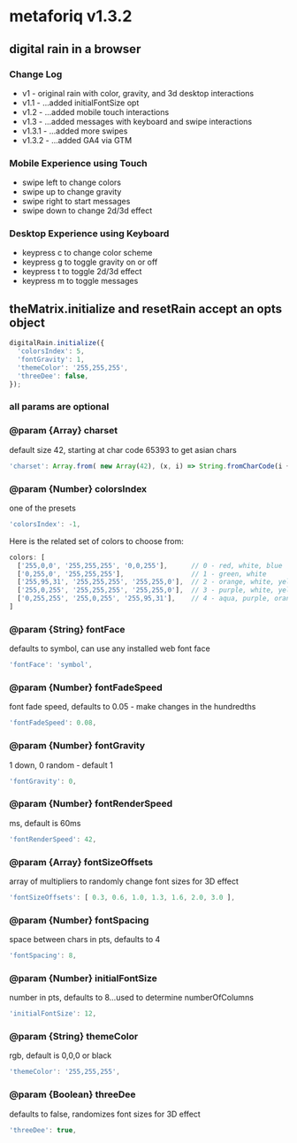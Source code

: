 # metaforiq v1.3.2

## digital rain in a browser

### Change Log

* v1 - original rain with color, gravity, and 3d desktop interactions
* v1.1 - ...added initialFontSize opt
* v1.2 - ...added mobile touch interactions
* v1.3 - ...added messages with keyboard and swipe interactions
* v1.3.1 - ...added more swipes
* v1.3.2 - ...added GA4 via GTM

### Mobile Experience using Touch

* swipe left to change colors
* swipe up to change gravity
* swipe right to start messages
* swipe down to change 2d/3d effect

### Desktop Experience using Keyboard

* keypress c to change color scheme
* keypress g to toggle gravity on or off
* keypress t to toggle 2d/3d effect
* keypress m to toggle messages

## theMatrix.initialize and resetRain accept an opts object

```javascript
digitalRain.initialize({
  'colorsIndex': 5,
  'fontGravity': 1,
  'themeColor': '255,255,255',
  'threeDee': false,
});
```

### all params are optional

### @param {Array} charset

default size 42, starting at char code 65393 to get asian chars

```javascript
'charset': Array.from( new Array(42), (x, i) => String.fromCharCode(i + 65393) ),
```

### @param {Number} colorsIndex

one of the presets

```javascript
'colorsIndex': -1,
```

Here is the related set of colors to choose from:

```javascript
colors: [
  ['255,0,0', '255,255,255', '0,0,255'],      // 0 - red, white, blue
  ['0,255,0', '255,255,255'],                 // 1 - green, white
  ['255,95,31', '255,255,255', '255,255,0'],  // 2 - orange, white, yellow
  ['255,0,255', '255,255,255', '255,255,0'],  // 3 - purple, white, yellow
  ['0,255,255', '255,0,255', '255,95,31'],    // 4 - aqua, purple, orange
]
```

### @param {String} fontFace

defaults to symbol, can use any installed web font face

```javascript
'fontFace': 'symbol',
```

### @param {Number} fontFadeSpeed

font fade speed, defaults to 0.05 - make changes in the hundredths

```javascript
'fontFadeSpeed': 0.08,
```

### @param {Number} fontGravity

1 down, 0 random - default 1

```javascript
'fontGravity': 0,
```

### @param {Number} fontRenderSpeed

ms, default is 60ms

```javascript
'fontRenderSpeed': 42,
```

### @param {Array} fontSizeOffsets

array of multipliers to randomly change font sizes for 3D effect

```javascript
'fontSizeOffsets': [ 0.3, 0.6, 1.0, 1.3, 1.6, 2.0, 3.0 ],
```

### @param {Number} fontSpacing

space between chars in pts, defaults to 4

```javascript
'fontSpacing': 8,
```

### @param {Number} initialFontSize

number in pts, defaults to 8...used to determine numberOfColumns

```javascript
'initialFontSize': 12,
```

### @param {String} themeColor

rgb, default is 0,0,0 or black

```javascript
'themeColor': '255,255,255',
```

### @param {Boolean} threeDee

defaults to false, randomizes font sizes for 3D effect

```javascript
'threeDee': true,
```
